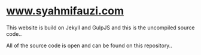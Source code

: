 # www.syahmifauzi.com

This website is build on Jekyll and GulpJS and this is the uncompiled source code..

All of the source code is open and can be found on this repository..
